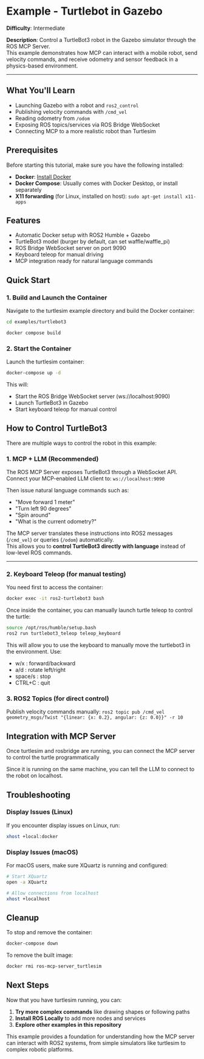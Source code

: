 # Example - Turtlebot in Gazebo

**Difficulty**: Intermediate  

**Description**: Control a TurtleBot3 robot in the Gazebo simulator through the ROS MCP Server.  
This example demonstrates how MCP can interact with a mobile robot, send velocity commands, and receive odometry and sensor feedback in a physics-based environment.

---

## What You'll Learn

- Launching Gazebo with a robot and `ros2_control`
- Publishing velocity commands with `/cmd_vel`
- Reading odometry from `/odom`
- Exposing ROS topics/services via ROS Bridge WebSocket
- Connecting MCP to a more realistic robot than Turtlesim

## Prerequisites

Before starting this tutorial, make sure you have the following installed:

- **Docker**: [Install Docker](https://docs.docker.com/get-docker/)
- **Docker Compose**: Usually comes with Docker Desktop, or install separately
- **X11 forwarding** (for Linux, installed on host): `sudo apt-get install x11-apps`

## Features

- Automatic Docker setup with ROS2 Humble + Gazebo
- TurtleBot3 model (burger by default, can set waffle/waffle_pi)
- ROS Bridge WebSocket server on port 9090
- Keyboard teleop for manual driving
- MCP integration ready for natural language commands

## Quick Start

### 1. Build and Launch the Container

Navigate to the turtlesim example directory and build the Docker container:

```bash
cd examples/turtlebot3

docker compose build
```

### 2. Start the Container

Launch the turtlesim container:

```bash
docker-compose up -d
```

This will:
- Start the ROS Bridge WebSocket server (ws://localhost:9090)
- Launch TurtleBot3 in Gazebo
- Start keyboard teleop for manual control

## How to Control TurtleBot3

There are multiple ways to control the robot in this example:

### 1. MCP + LLM (Recommended)

The ROS MCP Server exposes TurtleBot3 through a WebSocket API.  
Connect your MCP-enabled LLM client to: `ws://localhost:9090`

Then issue natural language commands such as:

- "Move forward 1 meter"
- "Turn left 90 degrees"
- "Spin around"
- "What is the current odometry?"

The MCP server translates these instructions into ROS2 messages (`/cmd_vel`) or queries (`/odom`) automatically.  
This allows you to **control TurtleBot3 directly with language** instead of low-level ROS commands.

---

### 2. Keyboard Teleop (for manual testing)

You need first to access the container:
```bash
docker exec -it ros2-turtlebot3 bash
```

Once inside the container, you can manually launch turtle teleop to control the turtle:

```bash
source /opt/ros/humble/setup.bash
ros2 run turtlebot3_teleop teleop_keyboard
```
This will allow you to use the keyboard to manually move the turtlebot3 in the environment.
Use:

- w/x : forward/backward
- a/d : rotate left/right
- space/s : stop
- CTRL+C : quit

### 3. ROS2 Topics (for direct control)

Publish velocity commands manually:
`ros2 topic pub /cmd_vel geometry_msgs/Twist "{linear: {x: 0.2}, angular: {z: 0.0}}" -r 10`

## Integration with MCP Server

Once turtlesim and rosbridge are running, you can connect the MCP server to control the turtle programmatically

Since it is running on the same machine, you can tell the LLM to connect to the robot on localhost. 


## Troubleshooting

### Display Issues (Linux)

If you encounter display issues on Linux, run:

```bash
xhost +local:docker
```

### Display Issues (macOS)

For macOS users, make sure XQuartz is running and configured:

```bash
# Start XQuartz
open -a XQuartz

# Allow connections from localhost
xhost +localhost
```

## Cleanup

To stop and remove the container:

```bash
docker-compose down
```

To remove the built image:

```bash
docker rmi ros-mcp-server_turtlesim
```

## Next Steps

Now that you have turtlesim running, you can:


1. **Try more complex commands** like drawing shapes or following paths
2. **Install ROS Locally** to add more nodes and services
3. **Explore other examples in this repository**

This example provides a foundation for understanding how the MCP server can interact with ROS2 systems, from simple simulators like turtlesim to complex robotic platforms. 
